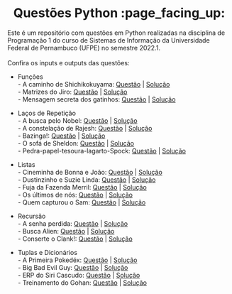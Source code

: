 <h1 align="center">Questões Python :page_facing_up:</h1>

Este é um repositório com questões em Python realizadas na disciplina de Programação 1 do curso de Sistemas de Informação da Universidade Federal de Pernambuco (UFPE) no semestre 2022.1. <br><br>
Confira os inputs e outputs das questões:

- Funções <br>
\- A caminho de Shichikokuyama: [Questão](https://github.com/thedouglasaraujo/python-challenges/blob/main/Quest%C3%B5es%20(Enunciados)/a-caminho-de-shichikokuyama.png) | [Solução](https://github.com/thedouglasaraujo/python-challenges/blob/main/Fun%C3%A7%C3%B5es/a-caminho-de-shichikokuyama.py) <br>
\- Matrizes do Jiro: [Questão](https://github.com/thedouglasaraujo/python-challenges/blob/main/Quest%C3%B5es%20(Enunciados)/matrizes-do-jiro.png) | [Solução](https://github.com/thedouglasaraujo/python-challenges/blob/main/Fun%C3%A7%C3%B5es/matrizes-do-jiro.py) <br>
\- Mensagem secreta dos gatinhos: [Questão](https://github.com/thedouglasaraujo/python-challenges/blob/main/Quest%C3%B5es%20(Enunciados)/mensagem-secreta-dos-gatinhos.png) | [Solução](https://github.com/thedouglasaraujo/python-challenges/blob/main/Fun%C3%A7%C3%B5es/mensagem-secreta.py) <br>

- Laços de Repetição <br>
\- A busca pelo Nobel: [Questão](https://github.com/thedouglasaraujo/python-challenges/blob/main/Quest%C3%B5es%20(Enunciados)/a-busca-pelo-nobel.png) | [Solução](https://github.com/thedouglasaraujo/python-challenges/blob/main/La%C3%A7os%20de%20Repeti%C3%A7%C3%A3o/a-busca-pelo-nobel.py) <br>
\- A constelação de Rajesh: [Questão](https://github.com/thedouglasaraujo/python-challenges/blob/main/Quest%C3%B5es%20(Enunciados)/a-constelacao-de-rajesh.png) | [Solução](https://github.com/thedouglasaraujo/python-challenges/blob/main/La%C3%A7os%20de%20Repeti%C3%A7%C3%A3o/a-constelacao-de-rajesh.py) <br>
\- Bazinga!: [Questão](https://github.com/thedouglasaraujo/python-challenges/blob/main/Quest%C3%B5es%20(Enunciados)/bazinga.png) | [Solução](https://github.com/thedouglasaraujo/python-challenges/blob/main/La%C3%A7os%20de%20Repeti%C3%A7%C3%A3o/bazinga.py) <br>
\- O sofá de Sheldon: [Questão](https://github.com/thedouglasaraujo/python-challenges/blob/main/Quest%C3%B5es%20(Enunciados)/o-sofa-de-sheldon.png) | [Solução](https://github.com/thedouglasaraujo/python-challenges/blob/main/La%C3%A7os%20de%20Repeti%C3%A7%C3%A3o/o-sofa-de-sheldon.py) <br>
\- Pedra-papel-tesoura-lagarto-Spock: [Questão](https://github.com/thedouglasaraujo/python-challenges/blob/main/Quest%C3%B5es%20(Enunciados)/pedra-papel-tesoura-lagarto-spock.png) | [Solução](https://github.com/thedouglasaraujo/python-challenges/blob/main/La%C3%A7os%20de%20Repeti%C3%A7%C3%A3o/pedra-papel-tesoura.py) <br>

- Listas <br>
\- Cineminha de Bonna e João: [Questão](https://github.com/thedouglasaraujo/python-challenges/blob/main/Quest%C3%B5es%20(Enunciados)/cineminha-de-bonna-e-joao.png) | [Solução](https://github.com/thedouglasaraujo/python-challenges/blob/main/Listas/cineminha-de-bonna-e-joao.py) <br>
\- Dustinzinho e Suzie Linda: [Questão](https://github.com/thedouglasaraujo/python-challenges/blob/main/Quest%C3%B5es%20(Enunciados)/dustinzinho-e-suzie-linda.png) | [Solução](https://github.com/thedouglasaraujo/python-challenges/blob/main/Listas/dustinzinho-e-suzie.py) <br>
\- Fuja da Fazenda Merril: [Questão](https://github.com/thedouglasaraujo/python-challenges/blob/main/Quest%C3%B5es%20(Enunciados)/fuja-da-fazenda-merril.png) | [Solução](https://github.com/thedouglasaraujo/python-challenges/blob/main/Listas/fuja-da-fazenda-merril.py) <br>
\- Os últimos de nós: [Questão](https://github.com/thedouglasaraujo/python-challenges/blob/main/Quest%C3%B5es%20(Enunciados)/os-ultimos-de-nos.png) | [Solução](https://github.com/thedouglasaraujo/python-challenges/blob/main/Listas/os-ultimos-de-nos.py) <br>
\- Quem capturou o Sam: [Questão](https://github.com/thedouglasaraujo/python-challenges/blob/main/Quest%C3%B5es%20(Enunciados)/quem-capturou-o-sam.png) | [Solução](https://github.com/thedouglasaraujo/python-challenges/blob/main/Listas/quem-capturou-o-sam.py) <br>

- Recursão <br>
\- A senha perdida: [Questão](https://github.com/thedouglasaraujo/python-challenges/blob/main/Quest%C3%B5es%20(Enunciados)/a-senha-perdida.png) | [Solução](https://github.com/thedouglasaraujo/python-challenges/blob/main/Recurs%C3%A3o/a-senha-perdida.py) <br>
\- Busca Alien: [Questão](https://github.com/thedouglasaraujo/python-challenges/blob/main/Quest%C3%B5es%20(Enunciados)/busca-alien.png) | [Solução](https://github.com/thedouglasaraujo/python-challenges/blob/main/Recurs%C3%A3o/busca-alien.py) <br>
\- Conserte o Clank!: [Questão](https://github.com/thedouglasaraujo/python-challenges/blob/main/Quest%C3%B5es%20(Enunciados)/conserte-o-clank.png) | [Solução](https://github.com/thedouglasaraujo/python-challenges/blob/main/Recurs%C3%A3o/conserte-o-clank.py) <br>

- Tuplas e Dicionários <br>
\- A Primeira Pokedéx: [Questão](https://github.com/thedouglasaraujo/python-challenges/blob/main/Quest%C3%B5es%20(Enunciados)/a-primeira-pokedex.png) | [Solução](https://github.com/thedouglasaraujo/python-challenges/blob/main/Tuplas%20e%20Dicion%C3%A1rios/a-primeira-pokedex.py) <br>
\- Big Bad Evil Guy: [Questão](https://github.com/thedouglasaraujo/python-challenges/blob/main/Quest%C3%B5es%20(Enunciados)/big-bad-evil-guy.png) | [Solução](https://github.com/thedouglasaraujo/python-challenges/blob/main/Tuplas%20e%20Dicion%C3%A1rios/big-bad-evil-guy.py) <br>
\- ERP do Siri Cascudo: [Questão](https://github.com/thedouglasaraujo/python-challenges/blob/main/Quest%C3%B5es%20(Enunciados)/erp-do-siri-cascudo.png) | [Solução](https://github.com/thedouglasaraujo/python-challenges/blob/main/Tuplas%20e%20Dicion%C3%A1rios/erp-do-siri-cascudo.py) <br>
\- Treinamento do Gohan: [Questão](https://github.com/thedouglasaraujo/python-challenges/blob/main/Quest%C3%B5es%20(Enunciados)/treinamento-do-gohan.png) | [Solução](https://github.com/thedouglasaraujo/python-challenges/blob/main/Tuplas%20e%20Dicion%C3%A1rios/treinamento-do-gohan.py) <br>
